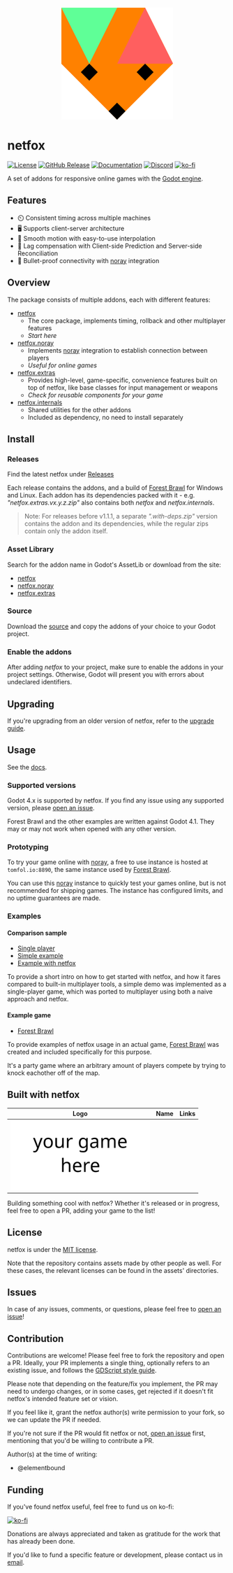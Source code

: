 <p style="text-align: center">
  <img src="docs/assets/netfox.svg" />
</p>

# netfox

[![License](https://img.shields.io/github/license/foxssake/netfox)](https://github.com/foxssake/netfox/blob/main/LICENSE)
[![GitHub Release](https://img.shields.io/github/v/release/foxssake/netfox)](https://github.com/foxssake/netfox/releases)
[![Documentation](https://img.shields.io/badge/Docs-github.io-blue)](https://foxssake.github.io/netfox/)
[![Discord](https://img.shields.io/discord/1253434107656933447?logo=discord&label=Discord)](https://discord.gg/xWGh4GskG5)
[![ko-fi](https://img.shields.io/badge/Support%20on-ko--fi-ff5e5b?logo=ko-fi)](https://ko-fi.com/T6T8WZD0W)

A set of addons for responsive online games with the [Godot engine].

## Features

* ⏲️  Consistent timing across multiple machines
* 🖥️ Supports client-server architecture
* 🧈 Smooth motion with easy-to-use interpolation
* 💨 Lag compensation with Client-side Prediction and Server-side Reconciliation
* 🛜 Bullet-proof connectivity with [noray] integration

## Overview

The package consists of multiple addons, each with different features:

* [netfox]
  * The core package, implements timing, rollback and other multiplayer
    features
  * *Start here*
* [netfox.noray]
  * Implements [noray] integration to establish connection between players
  * *Useful for online games*
* [netfox.extras]
  * Provides high-level, game-specific, convenience features built on top of
    netfox, like base classes for input management or weapons
  * *Check for reusable components for your game*
* [netfox.internals]
  * Shared utilities for the other addons
  * Included as dependency, no need to install separately

## Install

### Releases

Find the latest netfox under
[Releases](https://github.com/foxssake/netfox/releases)

Each release contains the addons, and a build of [Forest Brawl] for Windows and
Linux. Each addon has its dependencies packed with it - e.g.
*"netfox.extras.vx.y.z.zip"* also contains both *netfox* and
*netfox.internals*.

> Note: For releases before v1.1.1, a separate *".with-deps.zip"* version
> contains the addon and its dependencies, while the regular zips contain only
> the addon itself.

### Asset Library

Search for the addon name in Godot's AssetLib or download from the site:

* [netfox](https://godotengine.org/asset-library/asset/2375)
* [netfox.noray](https://godotengine.org/asset-library/asset/2376)
* [netfox.extras](https://godotengine.org/asset-library/asset/2377)

### Source

Download the [source] and copy the addons of your choice to your Godot project.

### Enable the addons

After adding *netfox* to your project, make sure to enable the addons in your
project settings. Otherwise, Godot will present you with errors about
undeclared identifiers.

## Upgrading

If you're upgrading from an older version of netfox, refer to the [upgrade
guide](docs/upgrading.md).

## Usage

See the [docs](https://foxssake.github.io/netfox/).

### Supported versions

Godot 4.x is supported by netfox. If you find any issue using any supported
version, please [open an issue].

Forest Brawl and the other examples are written against Godot 4.1. They may or
may not work when opened with any other version.

### Prototyping

To try your game online with [noray], a free to use instance is hosted at
`tomfol.io:8890`, the same instance used by [Forest Brawl].

You can use this [noray] instance to quickly test your games online, but is not
recommended for shipping games. The instance has configured limits, and no
uptime guarantees are made.

### Examples

#### Comparison sample

* [Single player](examples/single-player)
* [Simple example](examples/multiplayer-simple)
* [Example with netfox](examples/multiplayer-netfox)

To provide a short intro on how to get started with netfox, and how it fares
compared to built-in multiplayer tools, a simple demo was implemented as a
single-player game, which was ported to multiplayer using both a naive approach
and netfox.

#### Example game

* [Forest Brawl]

To provide examples of netfox usage in an actual game, [Forest Brawl] was
created and included specifically for this purpose.

It's a party game where an arbitrary amount of players compete by trying to
knock eachother off of the map.

## Built with netfox

<table>
  <thead>
    <tr>
      <th>Logo</th>
      <th>Name</th>
      <th>Links</th>
    </tr>
  </thead>
  <tr>
    <td><img src="docs/assets/showcase/placeholder.svg"/></td>
    <td></td>
    <td></td>
  </tr>
</table>

Building something cool with netfox? Whether it's released or in progress, feel
free to open a PR, adding your game to the list!

## License

netfox is under the [MIT license](LICENSE).

Note that the repository contains assets made by other people as well. For
these cases, the relevant licenses can be found in the assets' directories.

## Issues

In case of any issues, comments, or questions, please feel free to [open an issue]!

## Contribution

Contributions are welcome! Please feel free to fork the repository and open a
PR. Ideally, your PR implements a single thing, optionally refers to an
existing issue, and follows the [GDScript style guide].

Please note that depending on the feature/fix you implement, the PR may need to
undergo changes, or in some cases, get rejected if it doesn't fit netfox's
intended feature set or vision.

If you feel like it, grant the netfox author(s) write permission to your fork,
so we can update the PR if needed.

If you're not sure if the PR would fit netfox or not, [open an issue] first,
mentioning that you'd be willing to contribute a PR.

Author(s) at the time of writing:

* @elementbound

## Funding

If you've found netfox useful, feel free to fund us on ko-fi:

[![ko-fi](https://ko-fi.com/img/githubbutton_sm.svg)](https://ko-fi.com/T6T8WZD0W)

Donations are always appreciated and taken as gratitude for the work that has
already been done.

If you'd like to fund a specific feature or development, please contact us in [email].

[source]: https://github.com/foxssake/netfox/archive/refs/heads/main.zip
[Godot engine]: https://godotengine.org/
[noray]: https://github.com/foxssake/noray

[netfox]: addons/netfox
[netfox.noray]: addons/netfox.noray
[netfox.extras]: addons/netfox.extras
[netfox.internals]: addons/netfox.internals
[Forest Brawl]: examples/forest-brawl

[open an issue]: https://github.com/foxssake/netfox/issues
[GDScript style guide]: https://docs.godotengine.org/en/stable/tutorials/scripting/gdscript/gdscript_styleguide.html

[email]: mailto:foxssake@gmail.com?subject=netfox
